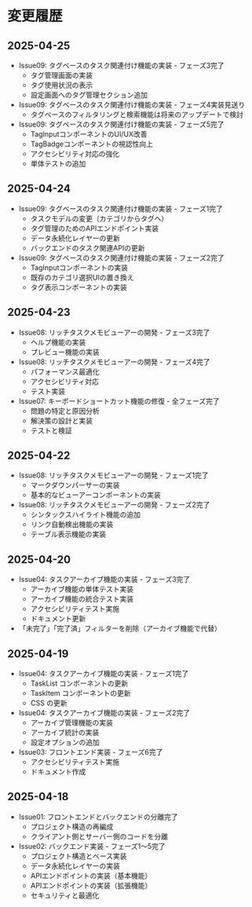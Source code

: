 # 変更履歴

## 2025-04-25
- Issue09: タグベースのタスク関連付け機能の実装 - フェーズ3完了
  - タグ管理画面の実装
  - タグ使用状況の表示
  - 設定画面へのタグ管理セクション追加
- Issue09: タグベースのタスク関連付け機能の実装 - フェーズ4実装見送り
  - タグベースのフィルタリングと検索機能は将来のアップデートで検討
- Issue09: タグベースのタスク関連付け機能の実装 - フェーズ5完了
  - TagInputコンポーネントのUI/UX改善
  - TagBadgeコンポーネントの視認性向上
  - アクセシビリティ対応の強化
  - 単体テストの追加

## 2025-04-24
- Issue09: タグベースのタスク関連付け機能の実装 - フェーズ1完了
  - タスクモデルの変更（カテゴリからタグへ）
  - タグ管理のためのAPIエンドポイント実装
  - データ永続化レイヤーの更新
  - バックエンドのタスク関連APIの更新
- Issue09: タグベースのタスク関連付け機能の実装 - フェーズ2完了
  - TagInputコンポーネントの実装
  - 既存のカテゴリ選択UIの置き換え
  - タグ表示コンポーネントの実装

## 2025-04-23
- Issue08: リッチタスクメモビューアーの開発 - フェーズ3完了
  - ヘルプ機能の実装
  - プレビュー機能の実装
- Issue08: リッチタスクメモビューアーの開発 - フェーズ4完了
  - パフォーマンス最適化
  - アクセシビリティ対応
  - テスト実装
- Issue07: キーボードショートカット機能の修復 - 全フェーズ完了
  - 問題の特定と原因分析
  - 解決策の設計と実装
  - テストと検証

## 2025-04-22
- Issue08: リッチタスクメモビューアーの開発 - フェーズ1完了
  - マークダウンパーサーの実装
  - 基本的なビューアーコンポーネントの実装
- Issue08: リッチタスクメモビューアーの開発 - フェーズ2完了
  - シンタックスハイライト機能の追加
  - リンク自動検出機能の実装
  - テーブル表示機能の実装

## 2025-04-20
- Issue04: タスクアーカイブ機能の実装 - フェーズ3完了
  - アーカイブ機能の単体テスト実装
  - アーカイブ機能の統合テスト実装
  - アクセシビリティテスト実施
  - ドキュメント更新
- 「未完了」「完了済」フィルターを削除（アーカイブ機能で代替）

## 2025-04-19
- Issue04: タスクアーカイブ機能の実装 - フェーズ1完了
  - TaskList コンポーネントの更新
  - TaskItem コンポーネントの更新
  - CSS の更新
- Issue04: タスクアーカイブ機能の実装 - フェーズ2完了
  - アーカイブ管理機能の実装
  - アーカイブ統計の実装
  - 設定オプションの追加
- Issue03: フロントエンド実装 - フェーズ6完了
  - アクセシビリティテスト実施
  - ドキュメント作成

## 2025-04-18
- Issue01: フロントエンドとバックエンドの分離完了
  - プロジェクト構造の再編成
  - クライアント側とサーバー側のコードを分離
- Issue02: バックエンド実装 - フェーズ1〜5完了
  - プロジェクト構造とベース実装
  - データ永続化レイヤーの実装
  - APIエンドポイントの実装（基本機能）
  - APIエンドポイントの実装（拡張機能）
  - セキュリティと最適化
